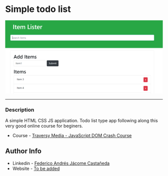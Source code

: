# Simple todo list

![Project Image](./main_img.png)

---

### Description
A simple HTML CSS JS application. Todo list type app following along this very good online course for beginers.

- Course - [Traversy Media - JavaScript DOM Crash Course](https://www.youtube.com/watch?v=0ik6X4DJKCc&ab_channel=TraversyMedia)


## Author Info

- Linkedin - [Federico Andrés Jácome Castañeda](https://www.linkedin.com/in/federicojacome/)
- Website - [To be added](https://github.com/federocky)


